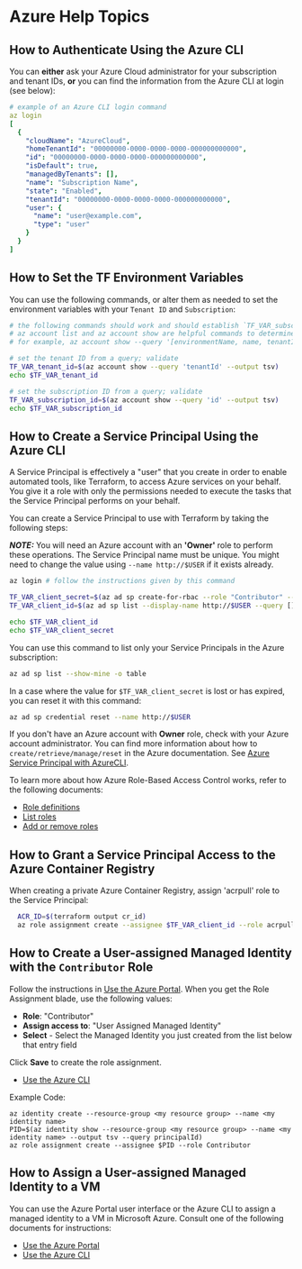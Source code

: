 # Azure Help Topics

## How to Authenticate Using the Azure CLI

You can **either** ask your Azure Cloud administrator for your subscription and tenant IDs, **or** you can find the information from the Azure CLI at login (see below):

```yaml
# example of an Azure CLI login command
az login
[
  {
    "cloudName": "AzureCloud",
    "homeTenantId": "00000000-0000-0000-0000-000000000000",
    "id": "00000000-0000-0000-0000-000000000000",
    "isDefault": true,
    "managedByTenants": [], 
    "name": "Subscription Name",
    "state": "Enabled",
    "tenantId": "00000000-0000-0000-0000-000000000000",
    "user": {
      "name": "user@example.com",
      "type": "user"
    }
  }
]
```

## How to Set the TF Environment Variables

You can use the following commands, or alter them as needed to set the environment variables with your `Tenant ID` and `Subscription`:

```bash
# the following commands should work and should establish `TF_VAR_subscription_id` and `TF_VAR_tenant_id`
# az account list and az account show are helpful commands to determine this information
# for example, az account show --query '[environmentName, name, tenantId, user.name]'

# set the tenant ID from a query; validate
TF_VAR_tenant_id=$(az account show --query 'tenantId' --output tsv)
echo $TF_VAR_tenant_id

# set the subscription ID from a query; validate
TF_VAR_subscription_id=$(az account show --query 'id' --output tsv)
echo $TF_VAR_subscription_id
```

## How to Create a Service Principal Using the Azure CLI

A Service Principal is effectively a "user" that you create in order to enable automated tools, like Terraform, to access Azure services on your behalf. You give it a role with only the permissions needed to execute the tasks that the Service Principal performs on your behalf.
 
You can create a Service Principal to use with Terraform by taking the following steps:

**_NOTE:_** You will need an Azure account with an **'Owner'** role to perform these operations. The Service Principal name must be unique. You might need to change the value using `--name http://$USER` if it exists already.

```bash
az login # follow the instructions given by this command

TF_VAR_client_secret=$(az ad sp create-for-rbac --role "Contributor" --scopes="/subscriptions/$TF_VAR_subscription_id" --name http://$USER --query password --output tsv)
TF_VAR_client_id=$(az ad sp list --display-name http://$USER --query [].appId --output tsv)

echo $TF_VAR_client_id
echo $TF_VAR_client_secret
```

You can use this command to list only your Service Principals in the Azure subscription:

```bash
az ad sp list --show-mine -o table
```

In a case where the value for `$TF_VAR_client_secret` is lost or has expired, you can reset it with this command:

```bash
az ad sp credential reset --name http://$USER
```

If you don't have an Azure account with **Owner** role, check with your Azure account administrator. You can find more information about how to `create/retrieve/manage/reset` in the Azure documentation. See [Azure Service Principal with AzureCLI](https://docs.microsoft.com/en-us/cli/azure/create-an-azure-service-principal-azure-cli?view=azure-cli-latest). 

To learn more about how Azure Role-Based Access Control works, refer to the following documents:

* [Role definitions](https://docs.microsoft.com/en-us/azure/role-based-access-control/role-definitions-list)
* [List roles](https://docs.microsoft.com/en-us/azure/role-based-access-control/role-assignments-list-cli#list-role-assignments-for-a-user)
* [Add or remove roles](https://docs.microsoft.com/en-us/azure/role-based-access-control/role-assignments-cli#user-at-a-subscription-scope)


## How to Grant a Service Principal Access to the Azure Container Registry

When creating a private Azure Container Registry, assign 'acrpull' role to the Service Principal:

```bash
  ACR_ID=$(terraform output cr_id)
  az role assignment create --assignee $TF_VAR_client_id --role acrpull  --scope "$ACR_ID"
```

## How to Create a User-assigned Managed Identity with the `Contributor` Role

Follow the instructions in [Use the Azure Portal](https://docs.microsoft.com/en-us/azure/active-directory/managed-identities-azure-resources/how-to-manage-ua-identity-portal). When you get the Role Assignment blade, use the following values:

- **Role**: "Contributor" 
- **Assign access to**: "User Assigned Managed Identity"
- **Select** - Select the Managed Identity you just created from the list below that entry field

Click **Save** to create the role assignment.

* [Use the Azure CLI](https://docs.microsoft.com/en-us/azure/active-directory/managed-identities-azure-resources/how-to-manage-ua-identity-cli)

Example Code:

```
az identity create --resource-group <my resource group> --name <my identity name>
PID=$(az identity show --resource-group <my resource group> --name <my identity name> --output tsv --query principalId)
az role assignment create --assignee $PID --role Contributor
```
## How to Assign a User-assigned Managed Identity to a VM

You can use the Azure Portal user interface or the Azure CLI to assign a managed identity to a VM in Microsoft Azure. Consult one of the following documents for instructions:

- [Use the Azure Portal](https://docs.microsoft.com/en-us/azure/active-directory/managed-identities-azure-resources/qs-configure-portal-windows-vm#user-assigned-managed-identity)
- [Use the Azure CLI](https://docs.microsoft.com/en-us/azure/active-directory/managed-identities-azure-resources/qs-configure-cli-windows-vm#user-assigned-managed-identity)
